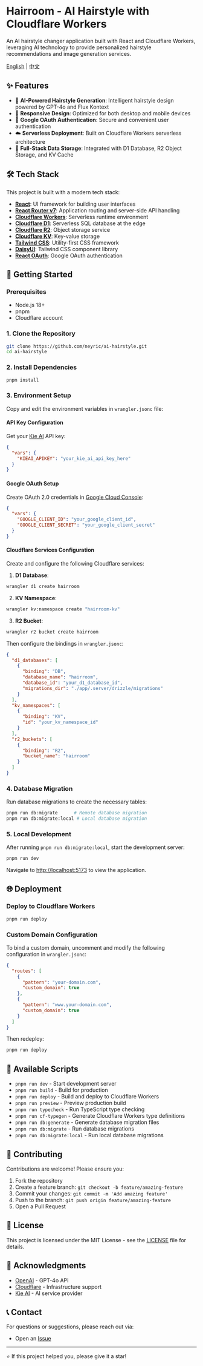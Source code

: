 # Hairroom - AI Hairstyle with Cloudflare Workers

An AI hairstyle changer application built with React and Cloudflare Workers, leveraging AI technology to provide personalized hairstyle recommendations and image generation services.

[English](README.md) | [中文](README.zh-CN.md)

## ✨ Features

- 🎨 **AI-Powered Hairstyle Generation**: Intelligent hairstyle design powered by GPT-4o and Flux Kontext
- 📱 **Responsive Design**: Optimized for both desktop and mobile devices
- 🔐 **Google OAuth Authentication**: Secure and convenient user authentication
- ☁️ **Serverless Deployment**: Built on Cloudflare Workers serverless architecture
- 💾 **Full-Stack Data Storage**: Integrated with D1 Database, R2 Object Storage, and KV Cache

## 🛠 Tech Stack

This project is built with a modern tech stack:

- **[React](https://react.dev/)**: UI framework for building user interfaces
- **[React Router v7](https://reactrouter.com/)**: Application routing and server-side API handling
- **[Cloudflare Workers](https://workers.cloudflare.com/)**: Serverless runtime environment
- **[Cloudflare D1](https://developers.cloudflare.com/d1/)**: Serverless SQL database at the edge
- **[Cloudflare R2](https://developers.cloudflare.com/r2/)**: Object storage service
- **[Cloudflare KV](https://developers.cloudflare.com/kv/)**: Key-value storage
- **[Tailwind CSS](https://tailwindcss.com/)**: Utility-first CSS framework
- **[DaisyUI](https://daisyui.com/)**: Tailwind CSS component library
- **[React OAuth](https://github.com/MomenSherif/react-oauth)**: Google OAuth authentication

## 🚀 Getting Started

### Prerequisites

- Node.js 18+
- pnpm
- Cloudflare account

### 1. Clone the Repository

```bash
git clone https://github.com/neyric/ai-hairstyle.git
cd ai-hairstyle
```

### 2. Install Dependencies

```bash
pnpm install
```

### 3. Environment Setup

Copy and edit the environment variables in `wrangler.jsonc` file:

#### API Key Configuration

Get your [Kie AI](https://kie.ai) API key:

```json
{
  "vars": {
    "KIEAI_APIKEY": "your_kie_ai_api_key_here"
  }
}
```

#### Google OAuth Setup

Create OAuth 2.0 credentials in [Google Cloud Console](https://console.cloud.google.com/apis/dashboard):

```json
{
  "vars": {
    "GOOGLE_CLIENT_ID": "your_google_client_id",
    "GOOGLE_CLIENT_SECRET": "your_google_client_secret"
  }
}
```

#### Cloudflare Services Configuration

Create and configure the following Cloudflare services:

1. **D1 Database**:

```bash
wrangler d1 create hairroom
```

2. **KV Namespace**:

```bash
wrangler kv:namespace create "hairroom-kv"
```

3. **R2 Bucket**:

```bash
wrangler r2 bucket create hairroom
```

Then configure the bindings in `wrangler.jsonc`:

```json
{
  "d1_databases": [
    {
      "binding": "DB",
      "database_name": "hairroom",
      "database_id": "your_d1_database_id",
      "migrations_dir": "./app/.server/drizzle/migrations"
    }
  ],
  "kv_namespaces": [
    {
      "binding": "KV",
      "id": "your_kv_namespace_id"
    }
  ],
  "r2_buckets": [
    {
      "binding": "R2",
      "bucket_name": "hairroom"
    }
  ]
}
```

### 4. Database Migration

Run database migrations to create the necessary tables:

```bash
pnpm run db:migrate      # Remote database migration
pnpm run db:migrate:local # Local database migration
```

### 5. Local Development

After running `pnpm run db:migrate:local`, start the development server:

```bash
pnpm run dev
```

Navigate to [http://localhost:5173](http://localhost:5173) to view the application.

## 🌐 Deployment

### Deploy to Cloudflare Workers

```bash
pnpm run deploy
```

### Custom Domain Configuration

To bind a custom domain, uncomment and modify the following configuration in `wrangler.jsonc`:

```json
{
  "routes": [
    {
      "pattern": "your-domain.com",
      "custom_domain": true
    },
    {
      "pattern": "www.your-domain.com",
      "custom_domain": true
    }
  ]
}
```

Then redeploy:

```bash
pnpm run deploy
```

## 🔧 Available Scripts

- `pnpm run dev` - Start development server
- `pnpm run build` - Build for production
- `pnpm run deploy` - Build and deploy to Cloudflare Workers
- `pnpm run preview` - Preview production build
- `pnpm run typecheck` - Run TypeScript type checking
- `pnpm run cf-typegen` - Generate Cloudflare Workers type definitions
- `pnpm run db:generate` - Generate database migration files
- `pnpm run db:migrate` - Run database migrations
- `pnpm run db:migrate:local` - Run local database migrations

## 🤝 Contributing

Contributions are welcome! Please ensure you:

1. Fork the repository
2. Create a feature branch: `git checkout -b feature/amazing-feature`
3. Commit your changes: `git commit -m 'Add amazing feature'`
4. Push to the branch: `git push origin feature/amazing-feature`
5. Open a Pull Request

## 📄 License

This project is licensed under the MIT License - see the [LICENSE](LICENSE) file for details.

## 🙏 Acknowledgments

- [OpenAI](https://openai.com/) - GPT-4o API
- [Cloudflare](https://cloudflare.com/) - Infrastructure support
- [Kie AI](https://kie.ai/) - AI service provider

## 📞 Contact

For questions or suggestions, please reach out via:

- Open an [Issue](https://github.com/neyric/ai-hairstyle/issues)

---

⭐ If this project helped you, please give it a star!
